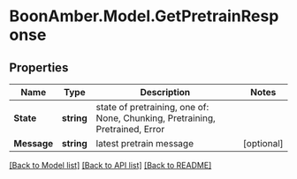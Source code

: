 # BoonAmber.Model.GetPretrainResponse
## Properties

Name | Type | Description | Notes
------------ | ------------- | ------------- | -------------
**State** | **string** | state of pretraining, one of: None, Chunking, Pretraining, Pretrained, Error | 
**Message** | **string** | latest pretrain message | [optional] 

[[Back to Model list]](../README.md#documentation-for-models) [[Back to API list]](../README.md#documentation-for-api-endpoints) [[Back to README]](../README.md)


